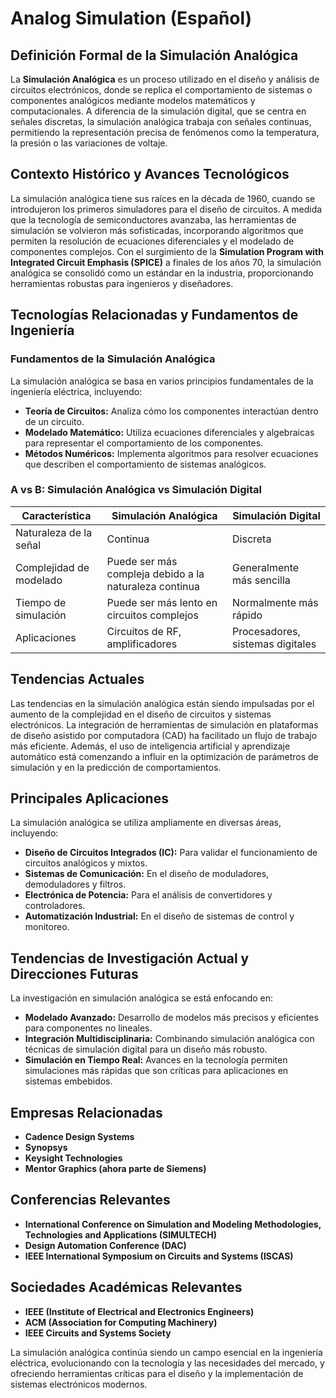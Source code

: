 # Analog Simulation (Español)

## Definición Formal de la Simulación Analógica

La **Simulación Analógica** es un proceso utilizado en el diseño y análisis de circuitos electrónicos, donde se replica el comportamiento de sistemas o componentes analógicos mediante modelos matemáticos y computacionales. A diferencia de la simulación digital, que se centra en señales discretas, la simulación analógica trabaja con señales continuas, permitiendo la representación precisa de fenómenos como la temperatura, la presión o las variaciones de voltaje.

## Contexto Histórico y Avances Tecnológicos

La simulación analógica tiene sus raíces en la década de 1960, cuando se introdujeron los primeros simuladores para el diseño de circuitos. A medida que la tecnología de semiconductores avanzaba, las herramientas de simulación se volvieron más sofisticadas, incorporando algoritmos que permiten la resolución de ecuaciones diferenciales y el modelado de componentes complejos. Con el surgimiento de la **Simulation Program with Integrated Circuit Emphasis (SPICE)** a finales de los años 70, la simulación analógica se consolidó como un estándar en la industria, proporcionando herramientas robustas para ingenieros y diseñadores.

## Tecnologías Relacionadas y Fundamentos de Ingeniería

### Fundamentos de la Simulación Analógica

La simulación analógica se basa en varios principios fundamentales de la ingeniería eléctrica, incluyendo:

- **Teoría de Circuitos:** Analiza cómo los componentes interactúan dentro de un circuito.
- **Modelado Matemático:** Utiliza ecuaciones diferenciales y algebraicas para representar el comportamiento de los componentes.
- **Métodos Numéricos:** Implementa algoritmos para resolver ecuaciones que describen el comportamiento de sistemas analógicos.

### A vs B: Simulación Analógica vs Simulación Digital

| Característica               | Simulación Analógica                  | Simulación Digital                     |
|------------------------------|--------------------------------------|---------------------------------------|
| Naturaleza de la señal       | Continua                             | Discreta                              |
| Complejidad de modelado      | Puede ser más compleja debido a la naturaleza continua | Generalmente más sencilla               |
| Tiempo de simulación         | Puede ser más lento en circuitos complejos | Normalmente más rápido                 |
| Aplicaciones                 | Circuitos de RF, amplificadores     | Procesadores, sistemas digitales      |

## Tendencias Actuales

Las tendencias en la simulación analógica están siendo impulsadas por el aumento de la complejidad en el diseño de circuitos y sistemas electrónicos. La integración de herramientas de simulación en plataformas de diseño asistido por computadora (CAD) ha facilitado un flujo de trabajo más eficiente. Además, el uso de inteligencia artificial y aprendizaje automático está comenzando a influir en la optimización de parámetros de simulación y en la predicción de comportamientos.

## Principales Aplicaciones

La simulación analógica se utiliza ampliamente en diversas áreas, incluyendo:

- **Diseño de Circuitos Integrados (IC):** Para validar el funcionamiento de circuitos analógicos y mixtos.
- **Sistemas de Comunicación:** En el diseño de moduladores, demoduladores y filtros.
- **Electrónica de Potencia:** Para el análisis de convertidores y controladores.
- **Automatización Industrial:** En el diseño de sistemas de control y monitoreo.

## Tendencias de Investigación Actual y Direcciones Futuras

La investigación en simulación analógica se está enfocando en:

- **Modelado Avanzado:** Desarrollo de modelos más precisos y eficientes para componentes no lineales.
- **Integración Multidisciplinaria:** Combinando simulación analógica con técnicas de simulación digital para un diseño más robusto.
- **Simulación en Tiempo Real:** Avances en la tecnología permiten simulaciones más rápidas que son críticas para aplicaciones en sistemas embebidos.

## Empresas Relacionadas

- **Cadence Design Systems**
- **Synopsys**
- **Keysight Technologies**
- **Mentor Graphics (ahora parte de Siemens)**

## Conferencias Relevantes

- **International Conference on Simulation and Modeling Methodologies, Technologies and Applications (SIMULTECH)**
- **Design Automation Conference (DAC)**
- **IEEE International Symposium on Circuits and Systems (ISCAS)**

## Sociedades Académicas Relevantes

- **IEEE (Institute of Electrical and Electronics Engineers)**
- **ACM (Association for Computing Machinery)**
- **IEEE Circuits and Systems Society**

La simulación analógica continúa siendo un campo esencial en la ingeniería eléctrica, evolucionando con la tecnología y las necesidades del mercado, y ofreciendo herramientas críticas para el diseño y la implementación de sistemas electrónicos modernos.